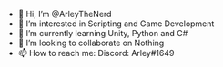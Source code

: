- 👋 Hi, I’m @ArleyTheNerd
- 👀 I’m interested in Scripting and Game Development
- 🌱 I’m currently learning Unity, Python and C#
- 💞️ I’m looking to collaborate on Nothing
- 📫 How to reach me: Discord: Arley#1649
